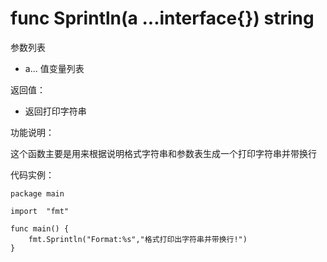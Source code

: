 # func Sprintln(a ...interface{}) string

参数列表

- a... 值变量列表

返回值：

- 返回打印字符串

功能说明：

这个函数主要是用来根据说明格式字符串和参数表生成一个打印字符串并带换行

代码实例：

 	package main
	
	import 	"fmt"
		
	func main() {
		fmt.Sprintln("Format:%s","格式打印出字符串并带换行!")
	}
